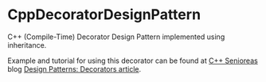 # CppDecoratorDesignPattern
C++ (Compile-Time) Decorator Design Pattern implemented using inheritance.

Example and tutorial for using this decorator can be found at [C++ Senioreas](https://cppsenioreas.wordpress.com) blog [Design Patterns: Decorators article](https://cppsenioreas.wordpress.com/2021/01/03/design-patterns-decorators-cpp/).
